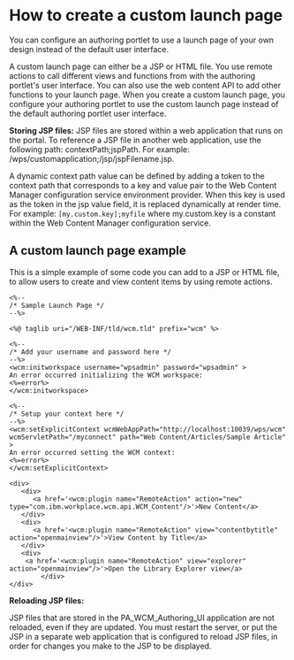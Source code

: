 # How to create a custom launch page

You can configure an authoring portlet to use a launch page of your own design instead of the default user interface.

A custom launch page can either be a JSP or HTML file. You use remote actions to call different views and functions from with the authoring portlet's user interface. You can also use the web content API to add other functions to your launch page. When you create a custom launch page, you configure your authoring portlet to use the custom launch page instead of the default authoring portlet user interface.

**Storing JSP files:** JSP files are stored within a web application that runs on the portal. To reference a JSP file in another web application, use the following path: contextPath;jspPath. For example: /wps/customapplication;/jsp/jspFilename.jsp.

A dynamic context path value can be defined by adding a token to the context path that corresponds to a key and value pair to the Web Content Manager configuration service environment provider. When this key is used as the token in the jsp value field, it is replaced dynamically at render time. For example: `[my.custom.key];myfile` where my.custom.key is a constant within the Web Content Manager configuration service.

## A custom launch page example

This is a simple example of some code you can add to a JSP or HTML file, to allow users to create and view content items by using remote actions.

```
<%--
/* Sample Launch Page */
--%>

<%@ taglib uri="/WEB-INF/tld/wcm.tld" prefix="wcm" %>

<%--
/* Add your username and password here */
--%>
<wcm:initworkspace username="wpsadmin" password="wpsadmin" >
An error occurred initializing the WCM workspace:
<%=error%>
</wcm:initworkspace>

<%--
/* Setup your context here */
--%>
<wcm:setExplicitContext wcmWebAppPath="http://localhost:10039/wps/wcm" wcmServletPath="/myconnect" path="Web Content/Articles/Sample Article" >
An error occurred setting the WCM context:
<%=error%>
</wcm:setExplicitContext>

<div>
   <div>
      <a href='<wcm:plugin name="RemoteAction" action="new" type="com.ibm.workplace.wcm.api.WCM_Content"/>'>New Content</a>
   </div>
   <div>
      <a href='<wcm:plugin name="RemoteAction" view="contentbytitle" action="openmainview"/>'>View Content by Title</a>
   </div>
   <div>
	<a href='<wcm:plugin name="RemoteAction" view="explorer" action="openmainview"/>'>Open the Library Explorer view</a>
        </div>
</div>

```

**Reloading JSP files:**

JSP files that are stored in the PA\_WCM\_Authoring\_UI application are not reloaded, even if they are updated. You must restart the server, or put the JSP in a separate web application that is configured to reload JSP files, in order for changes you make to the JSP to be displayed.


